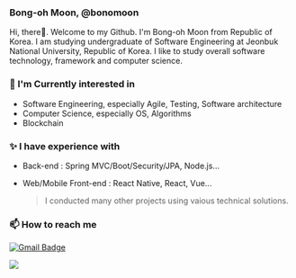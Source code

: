 ### Bong-oh Moon, @bonomoon
<!--
**bonomoon/bonomoon** is a ✨ _special_ ✨ repository because its `README.md` (this file) appears on your GitHub profile.

Here are some ideas to get you started:

- 🔭 I’m currently working on ...
- 🌱 I’m currently learning ...
- 👯 I’m looking to collaborate on ...
- 🤔 I’m looking for help with ...
- 💬 Ask me about ...
- 📫 How to reach me: ...
- 😄 Pronouns: ...
- ⚡ Fun fact: ...
-->

 Hi, there👋. Welcome to my Github. I'm Bong-oh Moon from Republic of Korea. I am studying undergraduate of Software Engineering at Jeonbuk National University, Republic of Korea. I like to study overall software technology, framework and computer science.
 
<!-- Currently, I'm interested in web or application development, especially front-end development such as React or React Native.  -->

### 🔭 I'm Currently interested in

- Software Engineering, especially Agile, Testing, Software architecture
- Computer Science, especially OS, Algorithms
- Blockchain

### ✨ I have experience with

- Back-end : Spring MVC/Boot/Security/JPA, Node.js...
- Web/Mobile Front-end : React Native, React, Vue...

  > I conducted many other projects using vaious technical solutions.

### 📫 How to reach me

[![Gmail Badge](https://img.shields.io/badge/Gmail-d14836?style=flat-square&logo=Gmail&logoColor=white&link=mailto:bongohmoon@gmail.com)](mailto:bongohmoon@gmail.com)

![](https://github-readme-stats.vercel.app/api?username=bonomoon&show_icons=true&hide_border=False)
